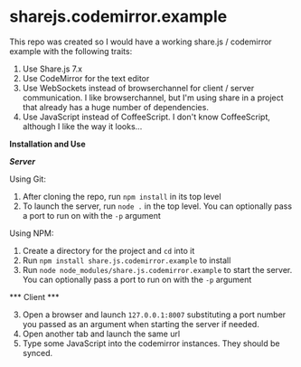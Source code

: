 sharejs.codemirror.example
==========================

This repo was created so I would have a working share.js / codemirror example with the following traits:

1. Use Share.js 7.x
2. Use CodeMirror for the text editor
3. Use WebSockets instead of browserchannel for client / server communication. I like browserchannel, 
but I'm using share in a project that already has a huge number of dependencies.
4. Use JavaScript instead of CoffeeScript. I don't know CoffeeScript, although I like the way it looks...

**Installation and Use**

***Server***

Using Git:

1. After cloning the repo, run `npm install` in its top level
2. To launch the server, run `node .` in the top level. You can optionally pass a port to run on with the `-p` argument

Using NPM:

1. Create a directory for the project and `cd` into it
2. Run `npm install share.js.codemirror.example` to install
3. Run `node node_modules/share.js.codemirror.example` to start the server. You can optionally pass a port to run on with the `-p` argument

*** Client ***

3. Open a browser and launch `127.0.0.1:8007` substituting a port number you passed as an argument when starting the server if needed.
4. Open another tab and launch the same url
5. Type some JavaScript into the codemirror instances. They should be synced.
